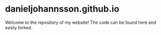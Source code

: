 # danieljohannsson.github.io
Welcome to the repository of my website! The code can be found here and easily forked.
